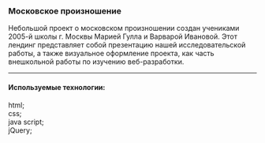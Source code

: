 <h3>Московское произношение</h3>
Небольшой проект о московском произношении создан учениками 2005-й школы г. Москвы Марией Гулла и Варварой Ивановой. Этот лендинг представляет собой презентацию нашей исследовательской работы, а также визуальное оформление проекта, как часть внешкольной работы по изучению веб-разработки. 
<hr>
<h4>Используемые технологии:</h4>

html; <br>
css; <br>
java script; <br>
jQuery; <br>
